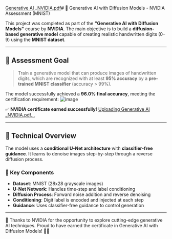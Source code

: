 [Generative AI _NVIDIA.pdf](https://github.com/user-attachments/files/19821207/Generative.AI._NVIDIA.pdf)# 🧠 Generative AI with Diffusion Models - NVIDIA Assessment (MNIST)

This project was completed as part of the **"Generative AI with Diffusion Models"** course by **NVIDIA**. The main objective is to build a **diffusion-based generative model** capable of creating realistic handwritten digits (0–9) using the **MNIST dataset**.

---

## 🎯 Assessment Goal

> Train a generative model that can produce images of handwritten digits, which are recognized with at least **95% accuracy** by a **pre-trained MNIST classifier** (accuracy > 99%).

The model successfully achieved a **96.0% final accuracy**, meeting the certification requirement:
![image](https://github.com/user-attachments/assets/0b75082d-f700-4cd4-91c1-6230a6a8af4b)


✅ **NVIDIA certificate earned successfully!**
[Uploading Generative AI _NVIDIA.pdf…]()

---

## 🧠 Technical Overview

The model uses a **conditional U-Net architecture** with **classifier-free guidance**. It learns to denoise images step-by-step through a reverse diffusion process.

### 🔧 Key Components

- **Dataset**: MNIST (28x28 grayscale images)
- **U-Net Network**: Handles time-step and label conditioning
- **Diffusion Process**: Forward noise addition and reverse denoising
- **Conditioning**: Digit label is encoded and injected at each step
- **Guidance**: Uses classifier-free guidance to control generation
---
🎉 Thanks to NVIDIA for the opportunity to explore cutting-edge generative AI techniques. Proud to have earned the certificate in Generative AI with Diffusion Models! 🧠✨



